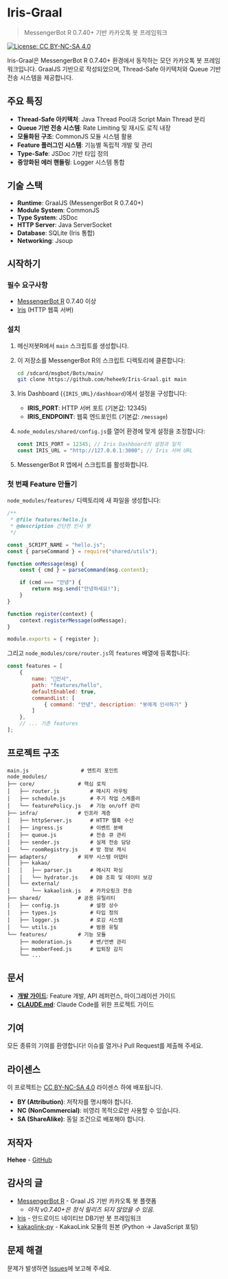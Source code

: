 # Iris-Graal

> MessengerBot R 0.7.40+ 기반 카카오톡 봇 프레임워크

[![License: CC BY-NC-SA 4.0](https://img.shields.io/badge/License-CC%20BY--NC--SA%204.0-lightgrey.svg)](https://creativecommons.org/licenses/by-nc-sa/4.0/)

Iris-Graal은 MessengerBot R 0.7.40+ 환경에서 동작하는 모던 카카오톡 봇 프레임워크입니다. GraalJS 기반으로 작성되었으며, Thread-Safe 아키텍처와 Queue 기반 전송 시스템을 제공합니다.

## 주요 특징

- **Thread-Safe 아키텍처**: Java Thread Pool과 Script Main Thread 분리
- **Queue 기반 전송 시스템**: Rate Limiting 및 재시도 로직 내장
- **모듈화된 구조**: CommonJS 모듈 시스템 활용
- **Feature 플러그인 시스템**: 기능별 독립적 개발 및 관리
- **Type-Safe**: JSDoc 기반 타입 정의
- **중앙화된 에러 핸들링**: Logger 시스템 통합

## 기술 스택

- **Runtime**: GraalJS (MessengerBot R 0.7.40+)
- **Module System**: CommonJS
- **Type System**: JSDoc
- **HTTP Server**: Java ServerSocket
- **Database**: SQLite (Iris 통합)
- **Networking**: Jsoup

## 시작하기

### 필수 요구사항

- [MessengerBot R](https://github.com/MessengerBotTeam/msgbot-old-release/releases) 0.7.40 이상
- [Iris](https://github.com/dolidolih/Iris) (HTTP 웹훅 서버)

### 설치

1. 메신저봇R에서 `main` 스크립트를 생성합니다.

1. 이 저장소를 MessengerBot R의 스크립트 디렉토리에 클론합니다:
   ```bash
   cd /sdcard/msgbot/Bots/main/
   git clone https://github.com/hehee9/Iris-Graal.git main
   ```

2. Iris Dashboard (`{IRIS_URL}/dashboard`)에서 설정을 구성합니다:
   - **IRIS_PORT**: HTTP 서버 포트 (기본값: 12345)
   - **IRIS_ENDPOINT**: 웹훅 엔드포인트 (기본값: `/message`)

3. `node_modules/shared/config.js`를 열어 환경에 맞게 설정을 조정합니다:
   ```javascript
   const IRIS_PORT = 12345; // Iris Dashboard의 설정과 일치
   const IRIS_URL = "http://127.0.0.1:3000"; // Iris 서버 URL
   ```

4. MessengerBot R 앱에서 스크립트를 활성화합니다.

### 첫 번째 Feature 만들기

`node_modules/features/` 디렉토리에 새 파일을 생성합니다:

```javascript
/**
 * @file features/hello.js
 * @description 간단한 인사 봇
 */

const _SCRIPT_NAME = "hello.js";
const { parseCommand } = require("shared/utils");

function onMessage(msg) {
    const { cmd } = parseCommand(msg.content);

    if (cmd === "안녕") {
        return msg.send("안녕하세요!");
    }
}

function register(context) {
    context.registerMessage(onMessage);
}

module.exports = { register };
```

그리고 `node_modules/core/router.js`의 `features` 배열에 등록합니다:

```javascript
const features = [
    {
        name: "👋인사",
        path: "features/hello",
        defaultEnabled: true,
        commandList: [
            { command: "안녕", description: "봇에게 인사하기" }
        ]
    },
    // ... 기존 features
];
```

## 프로젝트 구조

```
main.js                 # 엔트리 포인트
node_modules/
├── core/              # 핵심 로직
│   ├── router.js          # 메시지 라우팅
│   ├── schedule.js        # 주기 작업 스케줄러
│   └── featurePolicy.js   # 기능 on/off 관리
├── infra/             # 인프라 계층
│   ├── httpServer.js      # HTTP 웹훅 수신
│   ├── ingress.js         # 이벤트 분배
│   ├── queue.js           # 전송 큐 관리
│   ├── sender.js          # 실제 전송 담당
│   └── roomRegistry.js    # 방 정보 캐시
├── adapters/          # 외부 시스템 어댑터
│   ├── kakao/
│   │   ├── parser.js      # 메시지 파싱
│   │   └── hydrator.js    # DB 조회 및 데이터 보강
│   └── external/
│       └── kakaolink.js   # 카카오링크 전송
├── shared/            # 공용 유틸리티
│   ├── config.js          # 설정 상수
│   ├── types.js           # 타입 정의
│   ├── logger.js          # 로깅 시스템
│   └── utils.js           # 범용 유틸
└── features/          # 기능 모듈
    ├── moderation.js      # 밴/언밴 관리
    ├── memberFeed.js      # 입퇴장 감지
    └── ...
```

## 문서

- **[개발 가이드](DEVELOPMENT.md)**: Feature 개발, API 레퍼런스, 마이그레이션 가이드
- **[CLAUDE.md](CLAUDE.md)**: Claude Code를 위한 프로젝트 가이드

## 기여

모든 종류의 기여를 환영합니다! 이슈를 열거나 Pull Request를 제출해 주세요.

## 라이센스

이 프로젝트는 [CC BY-NC-SA 4.0](LICENSE.md) 라이센스 하에 배포됩니다.

- **BY (Attribution)**: 저작자를 명시해야 합니다.
- **NC (NonCommercial)**: 비영리 목적으로만 사용할 수 있습니다.
- **SA (ShareAlike)**: 동일 조건으로 배포해야 합니다.

## 저작자

**Hehee** - [GitHub](https://github.com/hehee9)

## 감사의 글

- [MessengerBot R](https://github.com/MessengerBotTeam/msgbot-old-release/releases) - Graal JS 기반 카카오톡 봇 플랫폼
  * *아직 v0.7.40+은 정식 릴리즈 되지 않았을 수 있음.*
- [Iris](https://github.com/dolidolih/Iris) - 안드로이드 네이티브 DB기반 봇 프레임워크
- [kakaolink-py](https://github.com/ye-seola/kakaolink-py) - KakaoLink 모듈의 원본 (Python → JavaScript 포팅)

## 문제 해결

문제가 발생하면 [Issues](https://github.com/hehee9/Iris-Graal/issues)에 보고해 주세요.